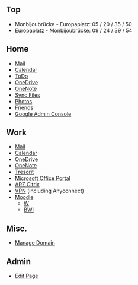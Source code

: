 ## Top
- Monbijoubrücke - Europaplatz: 05 / 20 / 35 / 50
- Europaplatz - Monbijoubrücke: 09 / 24 / 39 / 54
## Home
- [Mail](https://mail.google.com/a/jud.net/)
- [Calendar](https://calendar.google.com/calendar/)
- [ToDo](https://todo.microsoft.com/)
- [OneDrive](https://onedrive.live.com/?id=root&cid=92458595FFC48F21)
- [OneNote](https://www.onenote.com/notebooks?auth=2)
- [Sync Files](https://cp.sync.com/files/)
- [Photos](https://photos.google.com/)
- [Friends](https://www.icloud.com/#fmf)
- [Google Admin Console](http://www.google.com/a/cpanel/jud.net/CPanelHome)

## Work
- [Mail](https://mail.bfh.ch/owa/#path=/mail)
- [Calendar](https://mail.bfh.ch/owa/#path=/calendar)
- [OneDrive](https://bernerfachhochschule.onedrive.com)
- [OneNote](https://bernerfachhochschule-my.sharepoint.com/personal/jjr1_bfh_ch/_layouts/15/WopiFrame.aspx?sourcedoc={0E678C0B-4C0B-412A-B43E-1CC7C4724BE2}&file=Reto%20Jud%20@%20BFH&action=default)
- [Tresorit](https://web.tresorit.com/browse)
- [Microsoft Office Portal](https://portal.office.com/Home)
- [ARZ Citrix](https://arz.bfh.ch)
- [VPN](https://vpn.bfh.ch) \(including Anyconnect\)
- [Moodle](https://moodle.bfh.ch/course/index.php?categoryid=42)
  - [W](https://moodle.bfh.ch/course/view.php?idnumber=infowirtschaft)
  - [BWI](https://moodle.bfh.ch/course/view.php?idnumber=infobwi)

## Misc.
- [Manage Domain](https://www.gandi.net/admin/domain/detail/314070)

## Admin
- [Edit Page](https://github.com/judnet/judnet.github.io/edit/master/index.md)

